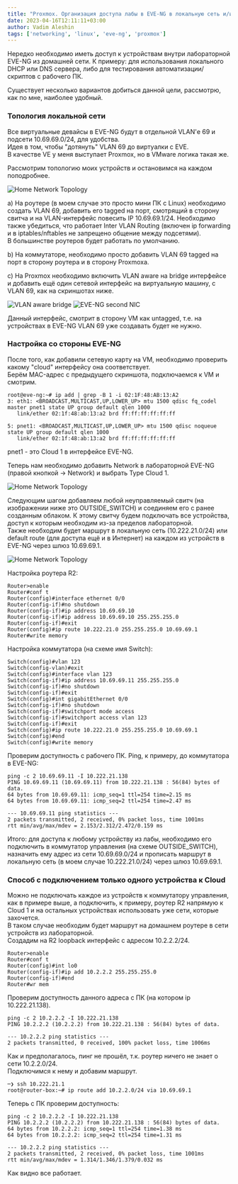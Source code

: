 ```yaml
---
title: "Proxmox. Организация доступа лабы в EVE-NG в локальную сеть и/или Интернет"
date: 2023-04-16T12:11:11+03:00
author: Vadim Aleshin
tags: ['networking', 'linux', 'eve-ng', 'proxmox']
---
```


Нередко необходимо иметь доступ к устройствам внутри лабораторной EVE-NG из домашней сети. К примеру: для использования локального DHCP или DNS сервера, либо для тестирования автоматизации/скриптов с рабочего ПК.  

Существует несколько вариантов добиться данной цели, рассмотрю, как по мне, наиболее удобный.  

###  Топология локальной сети  

Все виртуальные девайсы в EVE-NG будут в отдельной VLAN'е 69 и подсети 10.69.69.0/24, для удобства.  
Идея в том, чтобы "дотянуть" VLAN 69 до виртуалки с EVE.  
В качестве VE у меня выступает Proxmox, но в VMware логика такая же.  

Рассмотрим топологию моих устройств и остановимся на каждом поподробнее.  

![Home Network Topology](/img/eve-ng-proxmox-topology.png)

a) На роутере (в моем случае это просто мини ПК с Linux) необходимо создать VLAN 69, добавить его tagged на порт, смотрящий в сторону свитча и на VLAN-интерфейс повесить IP 10.69.69.1/24.
Необходимо также убедиться, что работает Inter VLAN Routing (включен ip forwarding и в iptables/nftables не запрещено общение между подсетями).  
В большинстве роутеров будет работать по умолчанию.  

b) На коммутаторе, необходимо просто добавить VLAN 69 tagged на порт в сторону роутера и в сторону Proxmoxa.  

c) На Proxmox необходимо включить VLAN aware на bridge интерфейсе и добавить ещё один сетевой интерфейс на виртуальную машину, с VLAN 69, как на скриншотах ниже.  

![VLAN aware bridge](/img/proxmox-vlan-aware-bridge.png)
![EVE-NG second NIC](/img/proxmox-second-nic-eve-ng.png)

Данный интерфейс, смотрит в сторону VM как untagged, т.е. на устройствах в EVE-NG VLAN 69 уже создавать будет не нужно.  

### Настройка со стороны EVE-NG

После того, как добавили сетевую карту на VM, необходимо проверить какому "cloud" интерфейсу она соответствует.  
Берём MAC-адрес с предыдущего скриншота, подключаемся к VM и смотрим.  
```
root@eve-ng:~# ip add | grep -B 1 -i 02:1F:48:AB:13:A2
3: eth1: <BROADCAST,MULTICAST,UP,LOWER_UP> mtu 1500 qdisc fq_codel master pnet1 state UP group default qlen 1000
   link/ether 02:1f:48:ab:13:a2 brd ff:ff:ff:ff:ff:ff

5: pnet1: <BROADCAST,MULTICAST,UP,LOWER_UP> mtu 1500 qdisc noqueue state UP group default qlen 1000
   link/ether 02:1f:48:ab:13:a2 brd ff:ff:ff:ff:ff:ff
```
pnet1 - это Cloud 1 в интерфейсе EVE-NG.  

Теперь нам необходимо добавить Network в лабораторной EVE-NG (правой кнопкой -> Network) и выбрать Type Cloud 1.  

![Home Network Topology](/img/eve-ng-to-outside-cloud1.png)

Следующим шагом добавляем любой неуправляемый свитч (на изображении ниже это OUTSIDE_SWITCH) и соединяем его с ранее созданным облаком. К этому свитчу будем подключать все устройства, доступ к которым необходим из-за пределов лабораторной.  
Также необходим будет маршрут в локальную сеть (10.222.21.0/24) или default route (для доступа ещё и в Интернет) на каждом из устройств в EVE-NG через шлюз 10.69.69.1.    

![Home Network Topology](/img/eve-ng-to-outside-topology.png)

Настройка роутера R2:  
```
Router>enable
Router#conf t
Router(config)#interface ethernet 0/0
Router(config-if)#no shutdown
Router(config-if)#ip address 10.69.69.10
Router(config-if)#ip address 10.69.69.10 255.255.255.0
Router(config-if)#exit
Router(config)#ip route 10.222.21.0 255.255.255.0 10.69.69.1
Router#write memory
```

Настройка коммутатора (на схеме имя Switch):  
```
Switch(config)#vlan 123
Switch(config-vlan)#exit
Switch(config)#interface vlan 123
Switch(config-if)#ip address 10.69.69.11 255.255.255.0
Switch(config-if)#no shutdown
Switch(config-if)#exit
Switch(config)#int gigabitEthernet 0/0
Switch(config-if)#no shutdown
Switch(config-if)#switchport mode access
Switch(config-if)#switchport access vlan 123
Switch(config-if)#exit
Switch(config)#ip route 10.222.21.0 255.255.255.0 10.69.69.1
Switch(config)#end
Switch(config)#write memory
```

Проверим доступность с рабочего ПК. Ping, к примеру, до коммутатора в EVE-NG:
```
ping -c 2 10.69.69.11 -I 10.222.21.138
PING 10.69.69.11 (10.69.69.11) from 10.222.21.138 : 56(84) bytes of data.
64 bytes from 10.69.69.11: icmp_seq=1 ttl=254 time=2.15 ms
64 bytes from 10.69.69.11: icmp_seq=2 ttl=254 time=2.47 ms

--- 10.69.69.11 ping statistics ---
2 packets transmitted, 2 received, 0% packet loss, time 1001ms
rtt min/avg/max/mdev = 2.153/2.312/2.472/0.159 ms
```
Итого: для доступа к любому устройству из лабы, необходимо его подключить в коммутатор управления (на схеме OUTSIDE_SWITCH), назначить ему адрес из сети 10.69.69.0/24 и прописать маршрут в локальную сеть (в моем случае 10.222.21.0/24) через шлюз 10.69.69.1.  

### Способ с подключением только одного устройства к Cloud  

Можно не подключать каждое из устройств к коммутатору управления, как в примере выше, а подключить, к примеру, роутер R2 напрямую к Cloud 1 и на остальных устройствах использовать уже сети, которые захочется.  
В таком случае необходим будет маршрут на домашнем роутере в сети устройств из лабораторной.  
Создадим на R2 loopback интерфейс с адресом 10.2.2.2/24.
```
Router>enable
Router#conf t
Router(config)#int lo0
Router(config-if)#ip add 10.2.2.2 255.255.255.0
Router(config-if)#end
Router#wr mem
```
Проверим доступность данного адреса с ПК (на котором ip 10.222.21.138).  
```
ping -c 2 10.2.2.2 -I 10.222.21.138
PING 10.2.2.2 (10.2.2.2) from 10.222.21.138 : 56(84) bytes of data.

--- 10.2.2.2 ping statistics ---
2 packets transmitted, 0 received, 100% packet loss, time 1006ms
```
Как и предполагалось, пинг не прошёл, т.к. роутер ничего не знает о сети 10.2.2.0/24.  
Подключимся к нему и добавим маршрут.  
```
─❯ ssh 10.222.21.1
root@router-box:~# ip route add 10.2.2.0/24 via 10.69.69.1
```
Теперь с ПК проверим доступность:  
```
ping -c 2 10.2.2.2 -I 10.222.21.138
PING 10.2.2.2 (10.2.2.2) from 10.222.21.138 : 56(84) bytes of data.
64 bytes from 10.2.2.2: icmp_seq=1 ttl=254 time=1.38 ms
64 bytes from 10.2.2.2: icmp_seq=2 ttl=254 time=1.31 ms

--- 10.2.2.2 ping statistics ---
2 packets transmitted, 2 received, 0% packet loss, time 1001ms
rtt min/avg/max/mdev = 1.314/1.346/1.379/0.032 ms
```
Как видно все работает.
